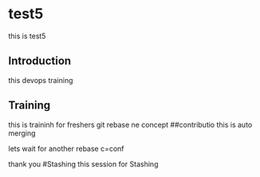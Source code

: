 # test5
this is test5
## Introduction
this devops training

## Training
this is traininh for freshers
git rebase 
ne concept
##contributio
this is auto merging

lets wait for another rebase c=conf

thank you
#Stashing
this session for Stashing

